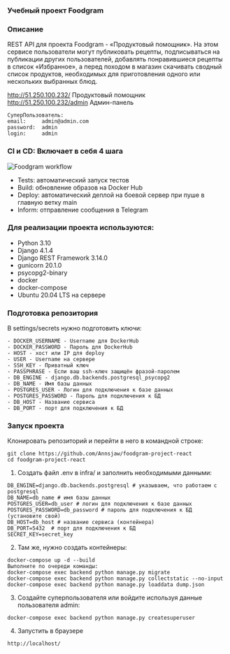 ### Учебный проект Foodgram

### Описание

REST API для проекта Foodgram - «Продуктовый помощник». На этом сервисе пользователи могут публиковать рецепты, подписываться на публикации других пользователей, добавлять понравившиеся рецепты в список «Избранное», а перед походом в магазин скачивать сводный список продуктов, необходимых для приготовления одного или нескольких выбранных блюд.

http://51.250.100.232/ Продуктовый помощник
http://51.250.100.232/admin Админ-панель
```
СуперПользователь:
email:     admin@admin.com
password:  admin
login:     admin
```

### CI и CD: Включает в себя 4 шага

![Foodgram workflow](https://github.com/Annsjaw/foodgram-project-react/actions/workflows/main.yml/badge.svg)

- Tests: автоматический запуск тестов
- Build: обновление образов на Docker Hub
- Deploy: автоматический деплой на боевой сервер при пуше в главную ветку main
- Inform: отправление сообщения в Telegram

### Для реализации проекта используются:

- Python 3.10
- Django 4.1.4
- Django REST Framework 3.14.0
- gunicorn 20.1.0
- psycopg2-binary
- docker
- docker-compose
- Ubuntu 20.04 LTS на сервере

### Подготовка репозитория

В settings/secrets нужно подготовить ключи:

```
- DOCKER_USERNAME - Username для DockerHub
- DOCKER_PASSWORD - Пароль для DockerHub
- HOST - хост или IP для deploy
- USER - Username на сервере
- SSH_KEY - Приватный ключ
- PASSPHRASE - Если ваш ssh-ключ защищён фразой-паролем
- DB_ENGINE - django.db.backends.postgresql_psycopg2
- DB_NAME - Имя базы данных
- POSTGRES_USER - Логин для подключения к базе данных 
- POSTGRES_PASSWORD - Пароль для подключения к БД
- DB_HOST - Название сервиса
- DB_PORT - порт для подключения к БД
```
### Запуск проекта

Клонировать репозиторий и перейти в него в командной строке:
```
git clone https://github.com/Annsjaw/foodgram-project-react
cd foodgram-project-react
```
1. Создать файл .env в infra/ и заполнить необходимыми данными:
```
DB_ENGINE=django.db.backends.postgresql # указываем, что работаем с postgresql
DB_NAME=db_name # имя базы данных
POSTGRES_USER=db_user # логин для подключения к базе данных
POSTGRES_PASSWORD=db_password # пароль для подключения к БД (установите свой)
DB_HOST=db_host # название сервиса (контейнера)
DB_PORT=5432  # порт для подключения к БД
SECRET_KEY=secret_key
```
2. Там же, нужно создать контейнеры:
```
docker-compose up -d --build
Выполните по очереди команды:
docker-compose exec backend python manage.py migrate
docker-compose exec backend python manage.py collectstatic --no-input
docker-compose exec backend python manage.py loaddata dump.json
```
3. Создайте суперпользователя или войдите используя данные пользователя admin:
```
docker-compose exec backend python manage.py createsuperuser
```
4. Запустить в браузере
```
http://localhost/
```